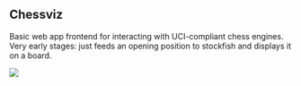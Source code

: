 ## Chessviz

Basic web app frontend for interacting with UCI-compliant chess engines. Very early stages: just feeds an opening position to stockfish and displays it on a board.

<a href="http://www.flickr.com/photos/unavoidablegrain/12257701596"><img src="http://farm6.staticflickr.com/5491/12257701596_b7a0a248da_b.jpg" /></a>